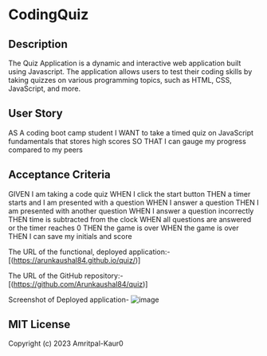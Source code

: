# CodingQuiz


## Description
The Quiz Application is a dynamic and interactive web application built using Javascript. The application allows users to test their coding skills by taking quizzes on various programming topics, such as HTML, CSS, JavaScript, and more. 

## User Story
AS A coding boot camp student
I WANT to take a timed quiz on JavaScript fundamentals that stores high scores
SO THAT I can gauge my progress compared to my peers


## Acceptance Criteria
GIVEN I am taking a code quiz
WHEN I click the start button
THEN a timer starts and I am presented with a question
WHEN I answer a question
THEN I am presented with another question
WHEN I answer a question incorrectly
THEN time is subtracted from the clock
WHEN all questions are answered or the timer reaches 0
THEN the game is over
WHEN the game is over
THEN I can save my initials and score


The URL of the functional, deployed application:-
[(https://arunkaushal84.github.io/quiz/)]



The URL of the GitHub repository:-
[(https://github.com/Arunkaushal84/quiz)]



Screenshot of Deployed application-
![image](https://github.com/Arunkaushal84/quiz/assets/122054710/b47181a4-c93c-4c9f-8ac5-0db0ed1587f6)


  



## MIT License

Copyright (c) 2023 Amritpal-Kaur0
